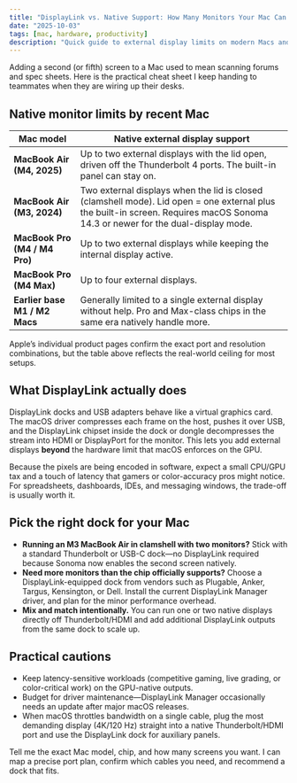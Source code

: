 ```yaml
---
title: "DisplayLink vs. Native Support: How Many Monitors Your Mac Can Drive"
date: "2025-10-03"
tags: [mac, hardware, productivity]
description: "Quick guide to external display limits on modern Macs and when to reach for a DisplayLink dock."
---
```


Adding a second (or fifth) screen to a Mac used to mean scanning forums and spec sheets. Here is the practical cheat sheet I keep handing to teammates when they are wiring up their desks.

## Native monitor limits by recent Mac

| Mac model | Native external display support |
| --- | --- |
| **MacBook Air (M4, 2025)** | Up to two external displays with the lid open, driven off the Thunderbolt 4 ports. The built-in panel can stay on. |
| **MacBook Air (M3, 2024)** | Two external displays when the lid is closed (clamshell mode). Lid open = one external plus the built-in screen. Requires macOS Sonoma 14.3 or newer for the dual-display mode. |
| **MacBook Pro (M4 / M4 Pro)** | Up to two external displays while keeping the internal display active. |
| **MacBook Pro (M4 Max)** | Up to four external displays. |
| **Earlier base M1 / M2 Macs** | Generally limited to a single external display without help. Pro and Max-class chips in the same era natively handle more. |

Apple’s individual product pages confirm the exact port and resolution combinations, but the table above reflects the real-world ceiling for most setups.

## What DisplayLink actually does

DisplayLink docks and USB adapters behave like a virtual graphics card. The macOS driver compresses each frame on the host, pushes it over USB, and the DisplayLink chipset inside the dock or dongle decompresses the stream into HDMI or DisplayPort for the monitor. This lets you add external displays **beyond** the hardware limit that macOS enforces on the GPU.

Because the pixels are being encoded in software, expect a small CPU/GPU tax and a touch of latency that gamers or color-accuracy pros might notice. For spreadsheets, dashboards, IDEs, and messaging windows, the trade-off is usually worth it.

## Pick the right dock for your Mac

- **Running an M3 MacBook Air in clamshell with two monitors?** Stick with a standard Thunderbolt or USB-C dock—no DisplayLink required because Sonoma now enables the second screen natively.
- **Need more monitors than the chip officially supports?** Choose a DisplayLink-equipped dock from vendors such as Plugable, Anker, Targus, Kensington, or Dell. Install the current DisplayLink Manager driver, and plan for the minor performance overhead.
- **Mix and match intentionally.** You can run one or two native displays directly off Thunderbolt/HDMI and add additional DisplayLink outputs from the same dock to scale up.

## Practical cautions

- Keep latency-sensitive workloads (competitive gaming, live grading, or color-critical work) on the GPU-native outputs.
- Budget for driver maintenance—DisplayLink Manager occasionally needs an update after major macOS releases.
- When macOS throttles bandwidth on a single cable, plug the most demanding display (4K/120 Hz) straight into a native Thunderbolt/HDMI port and use the DisplayLink dock for auxiliary panels.

Tell me the exact Mac model, chip, and how many screens you want. I can map a precise port plan, confirm which cables you need, and recommend a dock that fits.
